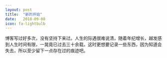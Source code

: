 ```yaml
---
layout: post
title:  "新的开始"
date:   2018-09-08
icon: fa-lightbulb
---
```

博客写过好多次，没有坚持下来过。人生的际遇很难说清，随着年纪增长，越发感到人生时间有限，一晃竟已过去三十余载。这时更想要记录一些东西，因为知道会失去，所以至少留下一点存在过的痕迹吧。
